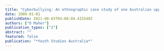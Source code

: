 ```yaml
---
title: "Cyberbullying: An ethnographic case study of one Australian upper primary school class"
date: 2008-01-01
publishDate: 2021-08-03T04:08:04.415540Z
authors: ["D Maher"]
publication_types: ["2"]
abstract: ""
featured: false
publication: "*Youth Studies Australia*"
---
```


